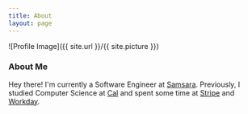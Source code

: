 ```yaml
---
title: About
layout: page
---
```

![Profile Image]({{ site.url }}/{{ site.picture }})

### About Me
Hey there! I'm currently a Software Engineer at [Samsara](https://www.samsara.com/). Previously, I studied Computer Science at [Cal](http://www.berkeley.edu/) and spent some time at [Stripe](https://stripe.com/) and [Workday](https://www.workday.com/).
